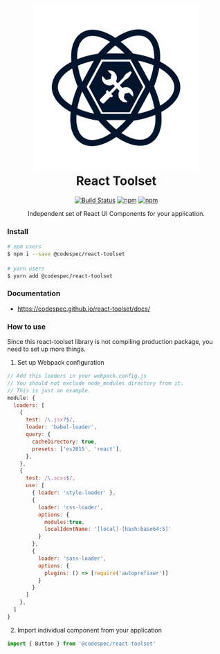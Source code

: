<div align="center" markdown="1">

<img src="src/images/toolset-logo-dark.png" alt="React Toolset" width="380" />

<h1 style="margin-top: 5px;">React Toolset</h1>

[![Build Status](https://travis-ci.org/codespec/react-toolset.svg?branch=master)](https://travis-ci.org/codespec/react-toolset)
[![npm](https://img.shields.io/npm/v/@codespec/react-toolset.svg)](https://www.npmjs.com/package/@codespec/react-toolset)
[![npm](https://img.shields.io/npm/dm/@codespec/react-toolset.svg)](https://www.npmjs.com/package/@codespec/react-toolset)

Independent set of React UI Components for your application.

</div>

### Install

```sh
# npm users
$ npm i --save @codespec/react-toolset

# yarn users
$ yarn add @codespec/react-toolset
```

### Documentation

- <a href="https://codespec.github.io/react-toolset/docs/" target="_blank">https://codespec.github.io/react-toolset/docs/</a>

### How to use

Since this react-toolset library is not compiling production package, you need to set up more things.

1. Set up Webpack configuration
  ```js
  // Add this loaders in your webpack.config.js
  // You should not exclude node_modules directory from it.
  // This is just an example.
  module: {
    loaders: [
      {
        test: /\.jsx?$/,
        loader: 'babel-loader',
        query: {
          cacheDirectory: true,
          presets: ['es2015', 'react'],
        },
      },
      {
        test: /\.scss$/,
        use: [
          { loader: 'style-loader' },
          {
            loader: 'css-loader',
            options: {
              modules:true,
              localIdentName: '[local]-[hash:base64:5]'
            }
          },
          {
            loader: 'sass-loader',
            options: {
              plugins: () => [require('autoprefixer')]
            }
          }
        ]
      },
    ]
  }
  ```
2. Import individual component from your application

  ```jsx
  import { Button } from '@codespec/react-toolset'
  ```
